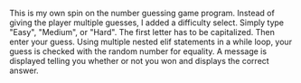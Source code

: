 This is my own spin on the number guessing game program.
Instead of giving the player multiple guesses, I added a difficulty select.
Simply type "Easy", "Medium", or "Hard". The first letter has to be capitalized.
Then enter your guess.
Using multiple nested elif statements in a while loop, your guess is checked with the random number for equality.
A message is displayed telling you whether or not you won and displays the correct answer.
